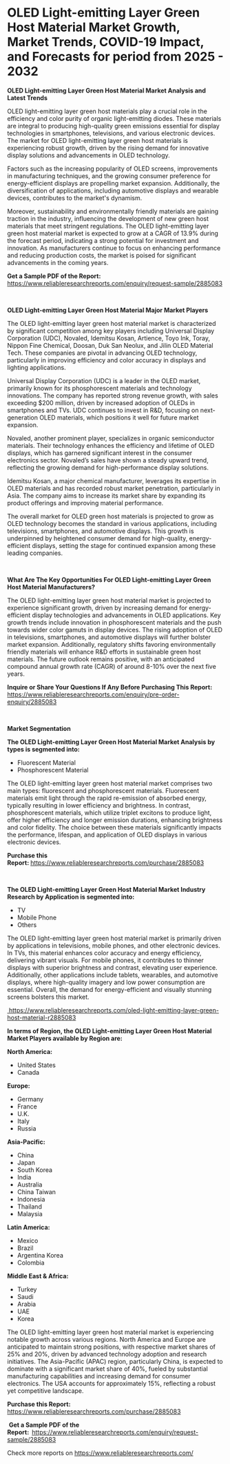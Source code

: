 <p><h1>OLED Light-emitting Layer Green Host Material Market Growth, Market Trends, COVID-19 Impact, and Forecasts for period from 2025 - 2032</h1></p><p><strong>OLED Light-emitting Layer Green Host Material Market Analysis and Latest Trends</strong></p>
<p><p>OLED light-emitting layer green host materials play a crucial role in the efficiency and color purity of organic light-emitting diodes. These materials are integral to producing high-quality green emissions essential for display technologies in smartphones, televisions, and various electronic devices. The market for OLED light-emitting layer green host materials is experiencing robust growth, driven by the rising demand for innovative display solutions and advancements in OLED technology.</p><p>Factors such as the increasing popularity of OLED screens, improvements in manufacturing techniques, and the growing consumer preference for energy-efficient displays are propelling market expansion. Additionally, the diversification of applications, including automotive displays and wearable devices, contributes to the market's dynamism. </p><p>Moreover, sustainability and environmentally friendly materials are gaining traction in the industry, influencing the development of new green host materials that meet stringent regulations. The OLED light-emitting layer green host material market is expected to grow at a CAGR of 13.9% during the forecast period, indicating a strong potential for investment and innovation. As manufacturers continue to focus on enhancing performance and reducing production costs, the market is poised for significant advancements in the coming years.</p></p>
<p><strong>Get a Sample PDF of the Report:&nbsp;</strong> <a href="https://www.reliableresearchreports.com/enquiry/request-sample/2885083?utm_campaign=3210&utm_medium=2&utm_source=Github&utm_content=ia&utm_term=13032025&utm_id=oled-light-emitting-layer-green-host-material">https://www.reliableresearchreports.com/enquiry/request-sample/2885083</a></p>
<p>&nbsp;</p>
<p><strong>OLED Light-emitting Layer Green Host Material Major Market Players</strong></p>
<p><p>The OLED light-emitting layer green host material market is characterized by significant competition among key players including Universal Display Corporation (UDC), Novaled, Idemitsu Kosan, Artience, Toyo Ink, Toray, Nippon Fine Chemical, Doosan, Duk San Neolux, and Jilin OLED Material Tech. These companies are pivotal in advancing OLED technology, particularly in improving efficiency and color accuracy in displays and lighting applications.</p><p>Universal Display Corporation (UDC) is a leader in the OLED market, primarily known for its phosphorescent materials and technology innovations. The company has reported strong revenue growth, with sales exceeding $200 million, driven by increased adoption of OLEDs in smartphones and TVs. UDC continues to invest in R&D, focusing on next-generation OLED materials, which positions it well for future market expansion.</p><p>Novaled, another prominent player, specializes in organic semiconductor materials. Their technology enhances the efficiency and lifetime of OLED displays, which has garnered significant interest in the consumer electronics sector. Novaled’s sales have shown a steady upward trend, reflecting the growing demand for high-performance display solutions.</p><p>Idemitsu Kosan, a major chemical manufacturer, leverages its expertise in OLED materials and has recorded robust market penetration, particularly in Asia. The company aims to increase its market share by expanding its product offerings and improving material performance.</p><p>The overall market for OLED green host materials is projected to grow as OLED technology becomes the standard in various applications, including televisions, smartphones, and automotive displays. This growth is underpinned by heightened consumer demand for high-quality, energy-efficient displays, setting the stage for continued expansion among these leading companies.</p></p>
<p>&nbsp;</p>
<p><strong>What Are The Key Opportunities For OLED Light-emitting Layer Green Host Material Manufacturers?</strong></p>
<p><p>The OLED light-emitting layer green host material market is projected to experience significant growth, driven by increasing demand for energy-efficient display technologies and advancements in OLED applications. Key growth trends include innovation in phosphorescent materials and the push towards wider color gamuts in display devices. The rising adoption of OLED in televisions, smartphones, and automotive displays will further bolster market expansion. Additionally, regulatory shifts favoring environmentally friendly materials will enhance R&D efforts in sustainable green host materials. The future outlook remains positive, with an anticipated compound annual growth rate (CAGR) of around 8-10% over the next five years.</p></p>
<p><strong>Inquire or Share Your Questions If Any Before Purchasing This Report:</strong> <a href="https://www.reliableresearchreports.com/enquiry/pre-order-enquiry/2885083?utm_campaign=3210&utm_medium=2&utm_source=Github&utm_content=ia&utm_term=13032025&utm_id=oled-light-emitting-layer-green-host-material">https://www.reliableresearchreports.com/enquiry/pre-order-enquiry/2885083</a></p>
<p>&nbsp;</p>
<p><strong>Market Segmentation</strong></p>
<p><strong>The OLED Light-emitting Layer Green Host Material Market Analysis by types is segmented into:</strong></p>
<p><ul><li>Fluorescent Material</li><li>Phosphorescent Material</li></ul></p>
<p><p>The OLED light-emitting layer green host material market comprises two main types: fluorescent and phosphorescent materials. Fluorescent materials emit light through the rapid re-emission of absorbed energy, typically resulting in lower efficiency and brightness. In contrast, phosphorescent materials, which utilize triplet excitons to produce light, offer higher efficiency and longer emission durations, enhancing brightness and color fidelity. The choice between these materials significantly impacts the performance, lifespan, and application of OLED displays in various electronic devices.</p></p>
<p><strong>Purchase this Report:&nbsp;</strong><a href="https://www.reliableresearchreports.com/purchase/2885083?utm_campaign=3210&utm_medium=2&utm_source=Github&utm_content=ia&utm_term=13032025&utm_id=oled-light-emitting-layer-green-host-material">https://www.reliableresearchreports.com/purchase/2885083</a></p>
<p>&nbsp;</p>
<p><strong>The OLED Light-emitting Layer Green Host Material Market Industry Research by Application is segmented into:</strong></p>
<p><ul><li>TV</li><li>Mobile Phone</li><li>Others</li></ul></p>
<p><p>The OLED light-emitting layer green host material market is primarily driven by applications in televisions, mobile phones, and other electronic devices. In TVs, this material enhances color accuracy and energy efficiency, delivering vibrant visuals. For mobile phones, it contributes to thinner displays with superior brightness and contrast, elevating user experience. Additionally, other applications include tablets, wearables, and automotive displays, where high-quality imagery and low power consumption are essential. Overall, the demand for energy-efficient and visually stunning screens bolsters this market.</p></p>
<p><a href="https://www.reliableresearchreports.com/oled-light-emitting-layer-green-host-material-r2885083?utm_campaign=3210&utm_medium=2&utm_source=Github&utm_content=ia&utm_term=13032025&utm_id=oled-light-emitting-layer-green-host-material">&nbsp;https://www.reliableresearchreports.com/oled-light-emitting-layer-green-host-material-r2885083</a></p>
<p><strong>In terms of Region, the OLED Light-emitting Layer Green Host Material Market Players available by Region are:</strong></p>
<p>
    <p> <strong> North America: </strong>
        <ul>
            <li>United States</li>
            <li>Canada</li>
        </ul>
        </p> 
    <p> <strong> Europe: </strong>
        <ul>
            <li>Germany</li>
            <li>France</li>
            <li>U.K.</li>
            <li>Italy</li>
            <li>Russia</li>
        </ul>
        </p> 
    <p> <strong> Asia-Pacific: </strong>
        <ul>
            <li>China</li>
            <li>Japan</li>
            <li>South Korea</li>
            <li>India</li>
            <li>Australia</li>
            <li>China Taiwan</li>
            <li>Indonesia</li>
            <li>Thailand</li>
            <li>Malaysia</li>
        </ul>
        </p> 
    <p> <strong> Latin America: </strong>
        <ul>
            <li>Mexico</li>
            <li>Brazil</li>
            <li>Argentina Korea</li>
            <li>Colombia</li>
        </ul>
        </p> 
    <p> <strong> Middle East & Africa: </strong>
        <ul>
            <li>Turkey</li>
            <li>Saudi</li>
            <li>Arabia</li>
            <li>UAE</li>
            <li>Korea</li>
        </ul>
    </p>
    </p>
<p><p>The OLED light-emitting layer green host material market is experiencing notable growth across various regions. North America and Europe are anticipated to maintain strong positions, with respective market shares of 25% and 20%, driven by advanced technology adoption and research initiatives. The Asia-Pacific (APAC) region, particularly China, is expected to dominate with a significant market share of 40%, fueled by substantial manufacturing capabilities and increasing demand for consumer electronics. The USA accounts for approximately 15%, reflecting a robust yet competitive landscape.</p></p>
<p><strong>Purchase this Report: </strong><a href="https://www.reliableresearchreports.com/purchase/2885083?utm_campaign=3210&utm_medium=2&utm_source=Github&utm_content=ia&utm_term=13032025&utm_id=oled-light-emitting-layer-green-host-material">https://www.reliableresearchreports.com/purchase/2885083</a></p>
<p>&nbsp;<strong>Get a Sample PDF of the Report:&nbsp;&nbsp;</strong><a href="https://www.reliableresearchreports.com/enquiry/request-sample/2885083?utm_campaign=3210&utm_medium=2&utm_source=Github&utm_content=ia&utm_term=13032025&utm_id=oled-light-emitting-layer-green-host-material">https://www.reliableresearchreports.com/enquiry/request-sample/2885083</a></p>
<p><strong></strong></p>
<p>Check more reports on <a href="https://www.reliableresearchreports.com/?utm_campaign=3210&utm_medium=2&utm_source=Github&utm_content=ia&utm_term=13032025&utm_id=oled-light-emitting-layer-green-host-material">https://www.reliableresearchreports.com/</a></p>